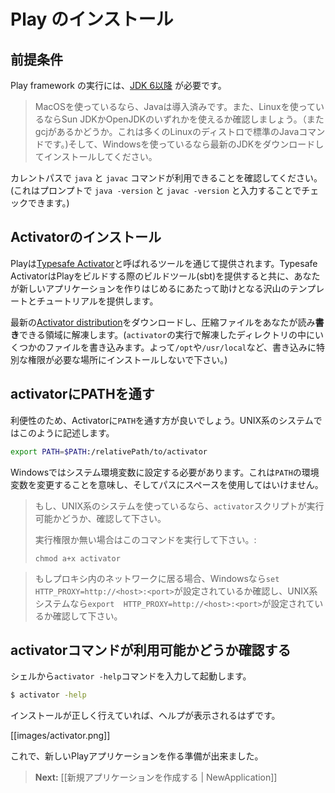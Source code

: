 <!--- Copyright (C) 2009-2013 Typesafe Inc. <http://www.typesafe.com> -->
<!--
# Installing Play
-->
# Play のインストール

<!--
## Prerequisites
-->
## 前提条件

<!--
To run the Play framework, you need [JDK 6 or later](http://www.oracle.com/technetwork/java/javase/downloads/index.html). 
-->
Play framework の実行には、[JDK 6以降](http://www.oracle.com/technetwork/java/javase/downloads/index.html) が必要です。

<!--
> If you are using MacOS, Java is built-in. If you are using Linux, make sure to use either the Sun JDK or OpenJDK (and not gcj, which is the default Java command on many Linux distros). If you are using Windows, just download and install the latest JDK package.
-->
> MacOSを使っているなら、Javaは導入済みです。また、Linuxを使っているならSun JDKかOpenJDKのいずれかを使えるか確認しましょう。（またgcjがあるかどうか。これは多くのLinuxのディストロで標準のJavaコマンドです。)そして、Windowsを使っているなら最新のJDKをダウンロードしてインストールしてください。

<!--
Be sure to have the `java` and `javac` commands in the current path (you can check this by typing `java -version` and `javac -version` at the shell prompt). 
-->
カレントパスで `java` と `javac` コマンドが利用できることを確認してください。(これはプロンプトで `java -version` と `javac -version` と入力することでチェックできます。)

<!--
## Install Activator
-->
## Activatorのインストール

<!--
Play is distributed through a tool called [Typesafe Activator](http://typesafe.com/activator).  Typesafe Activator provides the build tool (sbt) that Play is built on, and also provides many templates and tutorials to help get you started with writing new applications.
-->
Playは[Typesafe Activator](http://typesafe.com/activator)と呼ばれるツールを通じて提供されます。Typesafe ActivatorはPlayをビルドする際のビルドツール(sbt)を提供すると共に、あなたが新しいアプリケーションを作りはじめるにあたって助けとなる沢山のテンプレートとチュートリアルを提供します。

<!--
Download the latest [Activator distribution](https://typesafe.com/platform/getstarted) and extract the archive to a location where you have both read **and write** access. (Running `activator` writes some files to directories within the distribution, so don't install to `/opt`, `/usr/local` or anywhere else you’d need special permission to write to.)
-->
最新の[Activator distribution](https://typesafe.com/platform/getstarted)をダウンロードし、圧縮ファイルをあなたが読み**書き**できる領域に解凍します。(`activator`の実行で解凍したディレクトリの中にいくつかのファイルを書き込みます。よって`/opt`や`/usr/local`など、書き込みに特別な権限が必要な場所にインストールしないで下さい。)

<!--
## Add the activator script to your PATH
-->
## activatorにPATHを通す

<!--
For convenience, you should add the Activator installation directory to your system `PATH`. On UNIX systems, this means doing something like:
-->
利便性のため、Activatorに`PATH`を通す方が良いでしょう。UNIX系のシステムではこのように記述します。

```bash
export PATH=$PATH:/relativePath/to/activator
```

<!--
On Windows you’ll need to set it in the global environment variables. This means update the `PATH` in the environment variables and don't use a path with spaces.
-->
Windowsではシステム環境変数に設定する必要があります。これは`PATH`の環境変数を変更することを意味し、そしてパスにスペースを使用してはいけません。

<!--
> If you’re on UNIX, make sure that the `activator` script is executable.
> 
> Otherwise do a:
> ```bash
> chmod a+x activator
> ```
-->
> もし、UNIX系のシステムを使っているなら、`activator`スクリプトが実行可能かどうか、確認して下さい。
> 
> 実行権限か無い場合はこのコマンドを実行して下さい。:
> ```
> chmod a+x activator
> ```

<!--
> If you're behind a proxy make sure to define it with `set HTTP_PROXY=http://<host>:<port>` on Windows or `export  HTTP_PROXY=http://<host>:<port>` on UNIX.
-->
> もしプロキシ内のネットワークに居る場合、Windowsなら`set HTTP_PROXY=http://<host>:<port>`が設定されているか確認し、UNIX系システムなら`export  HTTP_PROXY=http://<host>:<port>`が設定されているか確認して下さい。

<!--
## Check that the activator command is available
-->
## activatorコマンドが利用可能かどうか確認する

<!--
From a shell, launch the `activator -help` command. 
-->
シェルから`activator -help`コマンドを入力して起動します。

```bash
$ activator -help
```

<!--
If everything is properly installed, you should see the basic help:
-->
インストールが正しく行えていれば、ヘルプが表示されるはずです。

[[images/activator.png]]

<!--
You are now ready to create a new Play application.
-->
これで、新しいPlayアプリケーションを作る準備が出来ました。

<!--
> **Next:** [[Creating a new application | NewApplication]]
-->
> **Next:** [[新規アプリケーションを作成する | NewApplication]]
